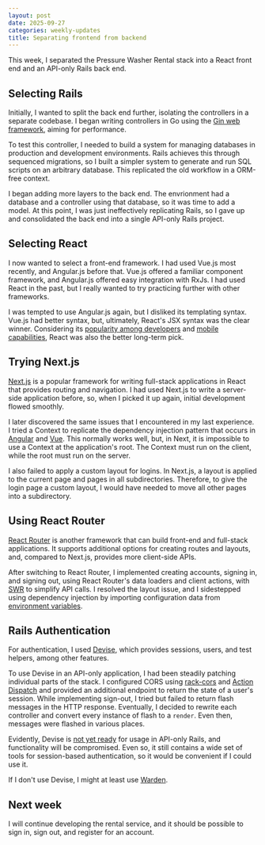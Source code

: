 ```yaml
---
layout: post
date: 2025-09-27
categories: weekly-updates
title: Separating frontend from backend
---
```


This week, I separated the Pressure Washer Rental stack into a React front end
and an API-only Rails back end.

## Selecting Rails

Initially, I wanted to split the back end further, isolating the controllers in
a separate codebase. I began writing controllers in Go using the [Gin web
framework](https://gin-gonic.com/), aiming for performance.

To test this controller, I needed to build a system for managing databases in
production and development environments. Rails achieves this through sequenced
migrations, so I built a simpler system to generate and run SQL scripts on an
arbitrary database. This replicated the old workflow in a ORM-free context.

I began adding more layers to the back end. The envrionment had a database and a
controller using that database, so it was time to add a model. At this point, I
was just ineffectively replicating Rails, so I gave up and consolidated the back
end into a single API-only Rails project.

## Selecting React

I now wanted to select a front-end framework. I had used Vue.js most recently,
and Angular.js before that. Vue.js offered a familiar component framework, and
Angular.js offered easy integration with RxJs. I had used React in the past, but
I really wanted to try practicing further with other frameworks.

I was tempted to use Angular.js again, but I disliked its templating syntax.
Vue.js had better syntax, but, ultimately, React's JSX syntax was the clear
winner. Considering its [popularity among
developers](https://survey.stackoverflow.co/2025/technology#most-popular-technologies)
and [mobile capabilities](https://reactnative.dev/), React was also the better
long-term pick.

## Trying Next.js

[Next.js](https://nextjs.org/) is a popular framework for writing full-stack
applications in React that provides routing and navigation. I had used Next.js
to write a server-side application before, so, when I picked it up again,
initial development flowed smoothly.

I later discovered the same issues that I encountered in my last experience. I
tried a Context to replicate the dependency injection pattern that occurs in
[Angular](https://angular.dev/guide/di/dependency-injection) and
[Vue](https://vuejs.org/guide/components/provide-inject.html). This normally
works well, but, in Next, it is impossible to use a Context at the application's
root. The Context must run on the client, while the root must run on the server.

I also failed to apply a custom layout for logins. In Next.js, a layout is
applied to the current page and pages in all subdirectories. Therefore, to give
the login page a custom layout, I would have needed to move all other pages
into a subdirectory.

## Using React Router

[React Router](https://reactrouter.com/home) is another framework that can build
front-end and full-stack applications. It supports additional options for
creating routes and layouts, and, compared to Next.js, provides more client-side
APIs.

After switching to React Router, 
I implemented creating accounts, signing in, and signing out, using React
Router's data loaders and client actions, with [SWR](https://swr.vercel.app/) to
simplify API calls. I resolved the layout issue, and I sidestepped using
dependency injection by importing configuration data from [environment
variables](https://vite.dev/guide/env-and-mode.html#env-variables).

## Rails Authentication

For authentication, I used [Devise](https://github.com/heartcombo/devise), which
provides sessions, users, and test helpers, among other features.

To use Devise in an API-only application, I had been steadily patching
individual parts of the stack. I configured CORS using
[rack-cors](https://github.com/cyu/rack-cors) and [Action
Dispatch](https://guides.rubyonrails.org/configuring.html#config-action-dispatch-cookies-same-site-protection)
and provided an additional endpoint to return the state of a user's session.
While implementing sign-out, I tried but failed to return flash messages in the
HTTP response. Eventually, I decided to rewrite each controller and convert
every instance of flash to a `render`. Even then, messages were flashed in
various places.

Evidently, Devise is [not yet
ready](https://github.com/heartcombo/devise/wiki/API-Mode-Compatibility-Guide)
for usage in API-only Rails, and functionality will be compromised. Even so,
it still contains a wide set of tools for session-based authentication, so it
would be convenient if I could use it.

If I don't use Devise, I might at least use
[Warden](https://github.com/wardencommunity/warden).

## Next week

I will continue developing the rental service, and it should be possible to
sign in, sign out, and register for an account.

